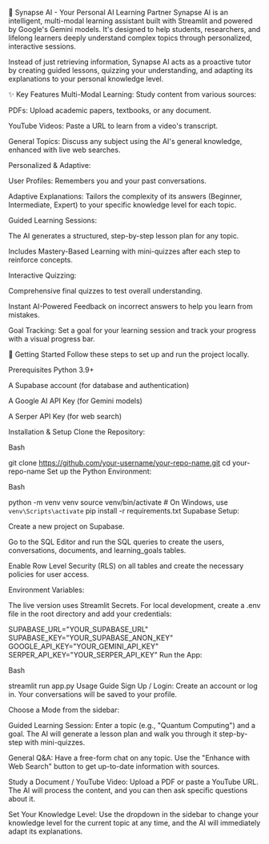 🧠 Synapse AI - Your Personal AI Learning Partner
Synapse AI is an intelligent, multi-modal learning assistant built with Streamlit and powered by Google's Gemini models. It's designed to help students, researchers, and lifelong learners deeply understand complex topics through personalized, interactive sessions.

Instead of just retrieving information, Synapse AI acts as a proactive tutor by creating guided lessons, quizzing your understanding, and adapting its explanations to your personal knowledge level.

✨ Key Features
Multi-Modal Learning: Study content from various sources:

PDFs: Upload academic papers, textbooks, or any document.

YouTube Videos: Paste a URL to learn from a video's transcript.

General Topics: Discuss any subject using the AI's general knowledge, enhanced with live web searches.

Personalized & Adaptive:

User Profiles: Remembers you and your past conversations.

Adaptive Explanations: Tailors the complexity of its answers (Beginner, Intermediate, Expert) to your specific knowledge level for each topic.

Guided Learning Sessions:

The AI generates a structured, step-by-step lesson plan for any topic.

Includes Mastery-Based Learning with mini-quizzes after each step to reinforce concepts.

Interactive Quizzing:

Comprehensive final quizzes to test overall understanding.

Instant AI-Powered Feedback on incorrect answers to help you learn from mistakes.

Goal Tracking: Set a goal for your learning session and track your progress with a visual progress bar.

🚀 Getting Started
Follow these steps to set up and run the project locally.

Prerequisites
Python 3.9+

A Supabase account (for database and authentication)

A Google AI API Key (for Gemini models)

A Serper API Key (for web search)

Installation & Setup
Clone the Repository:

Bash

git clone https://github.com/your-username/your-repo-name.git
cd your-repo-name
Set up the Python Environment:

Bash

python -m venv venv
source venv/bin/activate  # On Windows, use `venv\Scripts\activate`
pip install -r requirements.txt
Supabase Setup:

Create a new project on Supabase.

Go to the SQL Editor and run the SQL queries to create the users, conversations, documents, and learning_goals tables.

Enable Row Level Security (RLS) on all tables and create the necessary policies for user access.

Environment Variables:

The live version uses Streamlit Secrets. For local development, create a .env file in the root directory and add your credentials:

SUPABASE_URL="YOUR_SUPABASE_URL"
SUPABASE_KEY="YOUR_SUPABASE_ANON_KEY"
GOOGLE_API_KEY="YOUR_GEMINI_API_KEY"
SERPER_API_KEY="YOUR_SERPER_API_KEY"
Run the App:

Bash

streamlit run app.py
Usage Guide
Sign Up / Login: Create an account or log in. Your conversations will be saved to your profile.

Choose a Mode from the sidebar:

Guided Learning Session: Enter a topic (e.g., "Quantum Computing") and a goal. The AI will generate a lesson plan and walk you through it step-by-step with mini-quizzes.

General Q&A: Have a free-form chat on any topic. Use the "Enhance with Web Search" button to get up-to-date information with sources.

Study a Document / YouTube Video: Upload a PDF or paste a YouTube URL. The AI will process the content, and you can then ask specific questions about it.

Set Your Knowledge Level: Use the dropdown in the sidebar to change your knowledge level for the current topic at any time, and the AI will immediately adapt its explanations.
